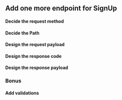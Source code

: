 ## Add one more endpoint for SignUp

#### Decide the request method
#### Decide the Path
#### Design the request payload
#### Design the response code
#### Design the response payload

### Bonus
#### Add validations
